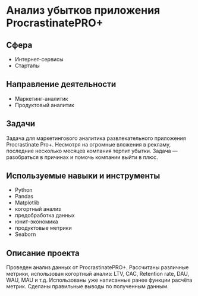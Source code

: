# Анализ убытков приложения ProcrastinatePRO+

## Сфера
* Интернет-сервисы
* Стартапы

## Направление деятельности
* Маркетинг-аналитик
* Продуктовый аналитик

## Задачи
Задача для маркетингового аналитика развлекательного приложения Procrastinate Pro+. 
Несмотря на огромные вложения в рекламу, последние несколько месяцев компания терпит убытки. 
Задача — разобраться в причинах и помочь компании выйти в плюс.

## Используемые навыки и инструменты
* Python
* Pandas
* Matplotlib
* когортный анализ
* предобработка данных
* юнит-экономика
* продуктовые метрики
* Seaborn


## Описание проекта
Проведен анализ данных от ProcrastinatePRO+.
Рассчитаны различные метрики, использован когортный анализ: LTV, CAC, Retention rate, DAU, WAU, MAU и т.д. 
Использованы уже написанные ранее функции расчёта метрик. Сделаны правильные выводы по полученным данным.
